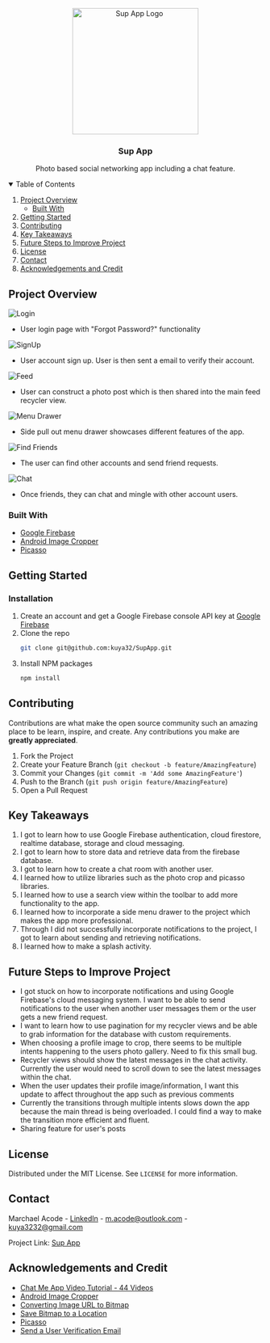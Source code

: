 <p align="center">
  <a href="https://github.com/kuya32/SupApp">
    <img src="images/supAppLogo.png" alt="Sup App Logo" width="250" height="250">
  </a>

  <h3 align="center">Sup App</h3>

  <p align="center">
    Photo based social networking app including a chat feature.
  </p>
</p>

<details open="open">
  <summary>Table of Contents</summary>
  <ol>
    <li>
      <a href="#project-overview">Project Overview</a>
      <ul>
        <li><a href="#built-with">Built With</a></li>
      </ul>
    </li>
    <li>
      <a href="#getting-started">Getting Started</a>
    </li>
    <li><a href="#contributing">Contributing</a></li>
    <li><a href="#key-takeaways">Key Takeaways</a></li>
    <li><a href="#future-steps-to-improve-project">Future Steps to Improve Project</a></li>
    <li><a href="#license">License</a></li>
    <li><a href="#contact">Contact</a></li>
    <li><a href="#acknowledgements-and-credit">Acknowledgements and Credit</a></li>
  </ol>
</details>


## Project Overview

![Login](images/supAppLogin.PNG)

* User login page with "Forgot Password?" functionality

![SignUp](images/supAppSignUp.PNG)

* User account sign up. User is then sent a email to verify their account.

![Feed](images/supAppMain.PNG)

* User can construct a photo post which is then shared into the main feed recycler view.

![Menu Drawer](images/supAppMenu.PNG)

* Side pull out menu drawer showcases different features of the app.

![Find Friends](images/supAppFindFriend.PNG)

* The user can find other accounts and send friend requests.

![Chat](images/supAppChat.PNG)

* Once friends, they can chat and mingle with other account users.


### Built With

* [Google Firebase](https://firebase.google.com/)
* [Android Image Cropper](https://github.com/ArthurHub/Android-Image-Cropper)
* [Picasso](https://github.com/square/picasso)


## Getting Started

### Installation

1. Create an account and get a Google Firebase console API key at [Google Firebase](https://firebase.google.com/)
2. Clone the repo
   ```sh
   git clone git@github.com:kuya32/SupApp.git
   ```
3. Install NPM packages
   ```sh
   npm install
   ```


## Contributing

Contributions are what make the open source community such an amazing place to be learn, inspire, and create. Any contributions you make are **greatly appreciated**.

1. Fork the Project
2. Create your Feature Branch (`git checkout -b feature/AmazingFeature`)
3. Commit your Changes (`git commit -m 'Add some AmazingFeature'`)
4. Push to the Branch (`git push origin feature/AmazingFeature`)
5. Open a Pull Request

## Key Takeaways

1. I got to learn how to use Google Firebase authentication, cloud firestore, realtime database, storage and cloud messaging.
2. I got to learn how to store data and retrieve data from the firebase database.
3. I got to learn how to create a chat room with another user.
4. I learned how to utilize libraries such as the photo crop and picasso libraries.
5. I learned how to use a search view within the toolbar to add more functionality to the app.
6. I learned how to incorporate a side menu drawer to the project which makes the app more professional.
7. Through I did not successfully incorporate notifications to the project, I got to learn about sending and retrieving notifications.
8. I learned how to make a splash activity.

## Future Steps to Improve Project

* I got stuck on how to incorporate notifications and using Google Firebase's cloud messaging system. I want to be able to send notifications to the user when another user messages them or the user gets a new friend request.
* I want to learn how to use pagination for my recycler views and be able to grab information for the database with custom requirements.
* When choosing a profile image to crop, there seems to be multiple intents happening to the users photo gallery. Need to fix this small bug.
* Recycler views should show the latest messages in the chat activity. Currently the user would need to scroll down to see the latest messages within the chat.
* When the user updates their profile image/information, I want this update to affect throughout the app such as previous comments
* Currently the transitions through multiple intents slows down the app because the main thread is being overloaded. I could find a way to make the transition more efficient and fluent.
* Sharing feature for user's posts

## License

Distributed under the MIT License. See `LICENSE` for more information.


## Contact

Marchael Acode - [LinkedIn](https://www.linkedin.com/in/marchaelacode/) - m.acode@outlook.com - kuya3232@gmail.com

Project Link: [Sup App](https://github.com/kuya32/SupApp)


## Acknowledgements and Credit
* [Chat Me App Video Tutorial - 44 Videos](https://www.youtube.com/c/technicalskillz/videos)
* [Android Image Cropper](https://github.com/ArthurHub/Android-Image-Cropper)
* [Converting Image URL to Bitmap](https://thinkandroid.wordpress.com/2009/12/25/converting-image-url-to-bitmap/)
* [Save Bitmap to a Location](https://stackoverflow.com/questions/649154/save-bitmap-to-location)
* [Picasso](https://github.com/square/picasso)
* [Send a User Verification Email](https://www.youtube.com/watch?v=06YKlMdWyMM)
